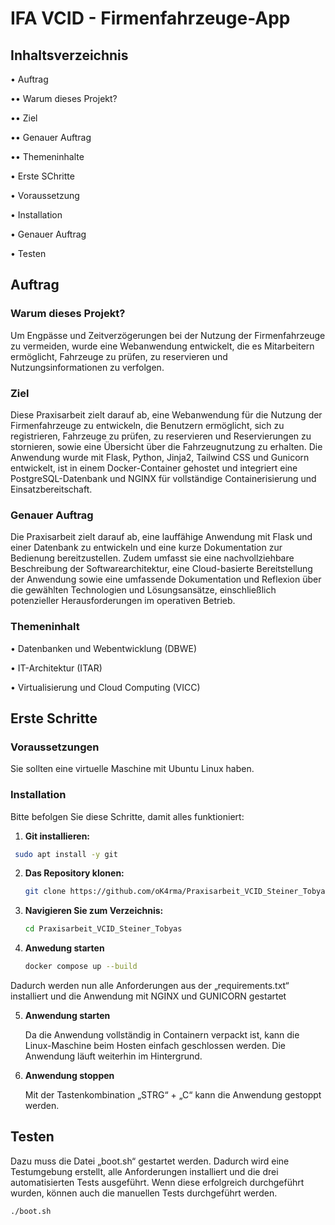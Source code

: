 # IFA VCID - Firmenfahrzeuge-App

## Inhaltsverzeichnis

• Auftrag

  •• Warum dieses Projekt?
  
  •• Ziel
  
  •• Genauer Auftrag
  
  •• Themeninhalte
  
• Erste SChritte

  • Voraussetzung
  
  • Installation
  
  • Genauer Auftrag
  
• Testen


## Auftrag

### Warum dieses Projekt?

Um Engpässe und Zeitverzögerungen bei der Nutzung der Firmenfahrzeuge zu vermeiden, wurde eine Webanwendung entwickelt, die es Mitarbeitern ermöglicht, Fahrzeuge zu prüfen, zu reservieren und Nutzungsinformationen zu verfolgen.

### Ziel
Diese Praxisarbeit zielt darauf ab, eine Webanwendung für die Nutzung der Firmenfahrzeuge zu entwickeln, die Benutzern ermöglicht, sich zu registrieren, Fahrzeuge zu prüfen, zu reservieren und Reservierungen zu stornieren, sowie eine Übersicht über die Fahrzeugnutzung zu erhalten. Die Anwendung wurde mit Flask, Python, Jinja2, Tailwind CSS und Gunicorn entwickelt, ist in einem Docker-Container gehostet und integriert eine PostgreSQL-Datenbank und NGINX für vollständige Containerisierung und Einsatzbereitschaft.

### Genauer Auftrag
Die Praxisarbeit zielt darauf ab, eine lauffähige Anwendung mit Flask und einer Datenbank zu entwickeln und eine kurze Dokumentation zur Bedienung bereitzustellen. Zudem umfasst sie eine nachvollziehbare Beschreibung der Softwarearchitektur, eine Cloud-basierte Bereitstellung der Anwendung sowie eine umfassende Dokumentation und Reflexion über die gewählten Technologien und Lösungsansätze, einschließlich potenzieller Herausforderungen im operativen Betrieb.

### Themeninhalt

• Datenbanken und Webentwicklung (DBWE)

• IT-Architektur (ITAR)

• Virtualisierung und Cloud Computing (VICC)

## Erste Schritte

### Voraussetzungen

Sie sollten eine virtuelle Maschine mit Ubuntu Linux haben.

### Installation

Bitte befolgen Sie diese Schritte, damit alles funktioniert:

1. **Git installieren:**

  ```bash
   sudo apt install -y git
   ```

2. **Das Repository klonen:**

   ```bash
   git clone https://github.com/oK4rma/Praxisarbeit_VCID_Steiner_Tobyas.git
   ```

3. **Navigieren Sie zum Verzeichnis:**

   ```bash
   cd Praxisarbeit_VCID_Steiner_Tobyas
   ```

4. **Anwedung starten**

   ```bash
   docker compose up --build
   ```
  Dadurch werden nun alle Anforderungen aus der „requirements.txt“ installiert und die Anwendung mit NGINX und GUNICORN gestartet

5. **Anwendung starten**

   Da die Anwendung vollständig in Containern verpackt ist, kann die Linux-Maschine beim Hosten einfach geschlossen werden. Die Anwendung läuft weiterhin im Hintergrund.

6. **Anwendung stoppen**

    Mit der Tastenkombination „STRG“ + „C“ kann die Anwendung gestoppt werden.
 

## Testen

Dazu muss die Datei „boot.sh“ gestartet werden. Dadurch wird eine Testumgebung erstellt, alle Anforderungen installiert und die drei automatisierten Tests ausgeführt. Wenn diese erfolgreich durchgeführt wurden, können auch die manuellen Tests durchgeführt werden.

```bash
./boot.sh
```
